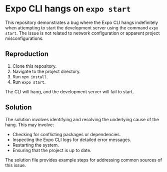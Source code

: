 # Expo CLI hangs on `expo start`

This repository demonstrates a bug where the Expo CLI hangs indefinitely when attempting to start the development server using the command `expo start`.  The issue is not related to network configuration or apparent project misconfigurations.

## Reproduction

1. Clone this repository.
2. Navigate to the project directory.
3. Run `npm install`.
4. Run `expo start`.

The CLI will hang, and the development server will fail to start.

## Solution

The solution involves identifying and resolving the underlying cause of the hang. This may involve:

* Checking for conflicting packages or dependencies.
* Inspecting the Expo CLI logs for detailed error messages.
* Restarting the system.
* Ensuring that the project is up to date. 

The solution file provides example steps for addressing common sources of this issue.